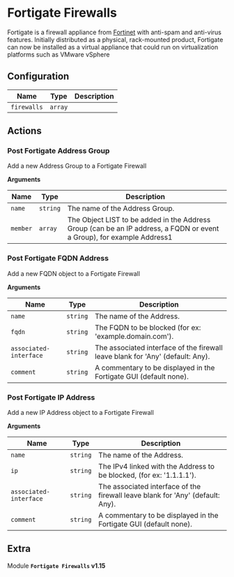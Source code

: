 # Fortigate Firewalls

Fortigate is a firewall appliance from [Fortinet](http://www.fortinet.com/) with anti-spam and anti-virus features. Initially distributed as a physical, rack-mounted product, Fortigate can now be installed as a virtual appliance that could run on virtualization platforms such as VMware vSphere

## Configuration

| Name      |  Type   |  Description  |
| --------- | ------- | --------------------------- |
| `firewalls` | `array` |  |

## Actions

### Post Fortigate Address Group

Add a new Address Group to a Fortigate Firewall

**Arguments**

| Name      |  Type   |  Description  |
| --------- | ------- | --------------------------- |
| `name` | `string` | The name of the Address Group. |
| `member` | `array` | The Object LIST to be added in the Address Group (can be an IP address, a FQDN or event a Group), for example Address1 |

### Post Fortigate FQDN Address

Add a new FQDN object to a Fortigate Firewall

**Arguments**

| Name      |  Type   |  Description  |
| --------- | ------- | --------------------------- |
| `name` | `string` | The name of the Address. |
| `fqdn` | `string` | The FQDN to be blocked (for ex: 'example.domain.com'). |
| `associated-interface` | `string` | The associated interface of the firewall leave blank for 'Any' (default: Any). |
| `comment` | `string` | A commentary to be displayed in the Fortigate GUI (default none). |

### Post Fortigate IP Address

Add a new IP Address object to a Fortigate Firewall

**Arguments**

| Name      |  Type   |  Description  |
| --------- | ------- | --------------------------- |
| `name` | `string` | The name of the Address. |
| `ip` | `string` | The IPv4 linked with the Address to be blocked, (for ex: '1.1.1.1'). |
| `associated-interface` | `string` | The associated interface of the firewall leave blank for 'Any' (default: Any). |
| `comment` | `string` | A commentary to be displayed in the Fortigate GUI (default none). |


## Extra

Module **`Fortigate Firewalls` v1.15**